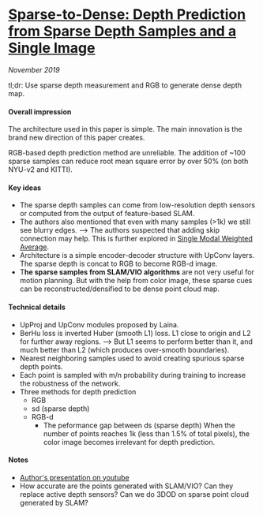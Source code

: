 # [Sparse-to-Dense: Depth Prediction from Sparse Depth Samples and a Single Image](https://arxiv.org/abs/1709.07492)

_November 2019_

tl;dr: Use sparse depth measurement and RGB to generate dense depth map.

#### Overall impression
The architecture used in this paper is simple. The main innovation is the brand new direction of this paper creates.

RGB-based depth prediction method are unreliable. The addition of ~100 sparse samples can reduce root mean square error by over 50% (on both NYU-v2 and KITTI).


#### Key ideas
- The sparse depth samples can come from low-resolution depth sensors or computed from the output of feature-based SLAM.
- The authors also mentioned that even with many samples (>1k) we still see blurry edges. --> The authors suspected that adding skip connection may help. This is further explored in [Single Modal Weighted Average](smwa.md).
- Architecture is a simple encoder-decoder structure with UpConv layers. The sparse depth is concat to RGB to become RGB-d image.
- T**he sparse samples from SLAM/VIO algorithms** are not very useful for motion planning. But with the help from color image, these sparse cues can be reconstructed/densified to be dense point cloud map.

#### Technical details
- UpProj and UpConv modules proposed by Laina.
- BerHu loss is inverted Huber (smooth L1) loss. L1 close to origin and L2 for further away regions. --> But L1 seems to perform better than it, and much better than L2 (which produces over-smooth boundaries).
- Nearest neighboring samples used to avoid creating spurious sparse depth points.
- Each point is sampled with m/n probability during training to increase the robustness of the network.
- Three methods for depth prediction
	- RGB
	- sd (sparse depth)
	- RGB-d
		- The peformance gap between ds (sparse depth) When the number of points reaches 1k (less than 1.5% of total pixels), the color image becomes irrelevant for depth prediction.

#### Notes
- [Author's presentation on youtube](https://www.youtube.com/watch?v=vNIIT_M7x7Y)
- How accurate are the points generated with SLAM/VIO? Can they replace active depth sensors? Can we do 3DOD on sparse point cloud generated by SLAM?

